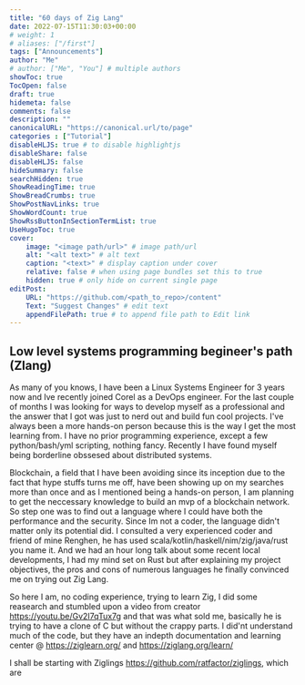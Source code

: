 ```yaml
---
title: "60 days of Zig Lang"
date: 2022-07-15T11:30:03+00:00
# weight: 1
# aliases: ["/first"]
tags: ["Announcements"]
author: "Me"
# author: ["Me", "You"] # multiple authors
showToc: true
TocOpen: false
draft: true
hidemeta: false
comments: false
description: ""
canonicalURL: "https://canonical.url/to/page"
categories : ["Tutorial"]
disableHLJS: true # to disable highlightjs
disableShare: false
disableHLJS: false
hideSummary: false
searchHidden: true
ShowReadingTime: true
ShowBreadCrumbs: true
ShowPostNavLinks: true
ShowWordCount: true
ShowRssButtonInSectionTermList: true
UseHugoToc: true
cover:
    image: "<image path/url>" # image path/url
    alt: "<alt text>" # alt text
    caption: "<text>" # display caption under cover
    relative: false # when using page bundles set this to true
    hidden: true # only hide on current single page
editPost:
    URL: "https://github.com/<path_to_repo>/content"
    Text: "Suggest Changes" # edit text
    appendFilePath: true # to append file path to Edit link
---
```


## Low level systems programming begineer's path (Zlang)

As many of you knows, I have been a Linux Systems Engineer for 3 years now and Ive recently joined Corel as a DevOps engineer. For the last couple of months I was looking for ways to develop myself as a professional and the answer that I got was just to nerd out and build fun cool projects. I've always been a more hands-on person because this is the way I get the most learning from. I have no prior programming experience, except a few python/bash/yml scripting, nothing fancy. Recently I have found myself being borderline obssesed about distributed systems.

Blockchain, a field that I have been avoiding since its inception due to the fact that hype stuffs turns me off, have been showing up on my searches more than once and as I mentioned being a hands-on person, I am planning to get the neccessary knowledge to build an mvp of a blockchain network. So step one was to find out a language where I could have both the performance and the security. Since Im not a coder, the language didn't matter only its potential did. I consulted a very experienced coder and friend of mine Renghen, he has used scala/kotlin/haskell/nim/zig/java/rust you name it. And we had an hour long talk about some recent local developments, I had my mind set on Rust but after explaining my project objectives, the pros and cons of numerous languages he finally convinced me on trying out Zig Lang.

So here I am, no coding experience, trying to learn Zig, I did some reasearch and stumbled upon a video from creator https://youtu.be/Gv2I7qTux7g and that was what sold me, basically he is trying to have a clone of C but without the crappy parts. I did'nt understand much of the code, but they have an indepth documentation and learning center @ https://ziglearn.org/ and https://ziglang.org/learn/

I shall be starting with Ziglings https://github.com/ratfactor/ziglings, which are 
